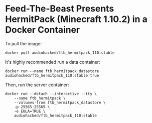 # Feed-The-Beast Presents HermitPack (Minecraft 1.10.2) in a Docker Container
To pull the image:
```
docker pull audiohacked/ftb_hermitpack_110:stable
```

It's highly recommended run a data container:
```
docker run --name ftb_hermitpack_datastore audiohacked/ftb_hermitpack_110:stable true
```

Then, run the server container:
```
docker run --detach --interactive --tty \
    --name ftb_hermitpack \
    --volumes-from ftb_hermitpack_datastore \
    -p 25565:25565 \
    -e EULA=TRUE \
    audiohacked/ftb_hermitpack_110:stable
```
